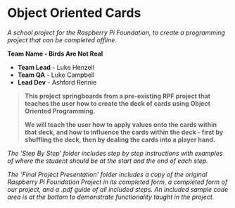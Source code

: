 # Object Oriented Cards

*A school project for the Raspberry Pi Foundation, to create a programming project that can be completed offline.*

**Team Name - Birds Are Not Real**
 
* **Team Lead** - Luke Henzell
* **Team QA**   - Luke Campbell
* **Lead Dev**  - Ashford Rennie


> **This project springboards from a pre-existing RPF project that teaches the user how to create the deck of cards using Object Oriented Programming.**
>
> **We will teach the user how to apply values onto the cards within that deck, and how to influence the cards within the deck - first by shuffling the deck, then by dealing the cards into a player hand.**

*The 'Step By Step' folder includes step by step instructions with examples of where the student should be at the start and the end of each step.*

*The 'Final Project Presentation' folder includes a copy of the original Raspberry Pi Foundation Project in its completed form, a completed form of our project, and a .pdf guide of all included steps. An included sample code area is at the bottom to demonstrate functionality taught in the project.*
